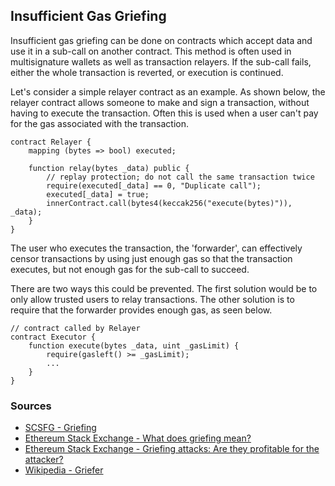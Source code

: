 ## Insufficient Gas Griefing

Insufficient gas griefing can be done on contracts which accept data and use it in a sub-call on another contract. This method is often used in multisignature wallets as well as transaction relayers. If the sub-call fails, either the whole transaction is reverted, or execution is continued.

Let's consider a simple relayer contract as an example. As shown below, the relayer contract allows someone to make and sign a transaction, without having to execute the transaction. Often this is used when a user can't pay for the gas associated with the transaction.

```
contract Relayer {
    mapping (bytes => bool) executed;

    function relay(bytes _data) public {
        // replay protection; do not call the same transaction twice
        require(executed[_data] == 0, "Duplicate call");
        executed[_data] = true;
        innerContract.call(bytes4(keccak256("execute(bytes)")), _data);
    }
}
```

The user who executes the transaction, the 'forwarder', can effectively censor transactions by using just enough gas so that the transaction executes, but not enough gas for the sub-call to succeed.

There are two ways this could be prevented. The first solution would be to only allow trusted users to relay transactions. The other solution is to require that the forwarder provides enough gas, as seen below.

```
// contract called by Relayer
contract Executor {
    function execute(bytes _data, uint _gasLimit) {
        require(gasleft() >= _gasLimit);
        ...
    }
}
```

### Sources

- [SCSFG - Griefing](https://scsfg.io/hackers/griefing/)
- [Ethereum Stack Exchange - What does griefing mean?](https://ethereum.stackexchange.com/questions/62829/what-does-griefing-mean)
- [Ethereum Stack Exchange - Griefing attacks: Are they profitable for the attacker?](https://ethereum.stackexchange.com/questions/73261/griefing-attacks-are-they-profitable-for-the-attacker)
- [Wikipedia - Griefer](https://en.wikipedia.org/wiki/Griefer)
